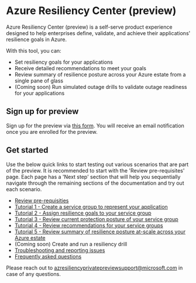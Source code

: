 # Azure Resiliency Center (preview)

Azure Resiliency Center (preview) is a self-serve product experience designed to help enterprises define, validate, and achieve their applications' resilience goals in Azure.

With this tool, you can:

- Set resiliency goals for your applications
- Receive detailed recommendations to meet your goals
- Review summary of resilience posture across your Azure estate from a single pane of glass
- (Coming soon) Run simulated outage drills to validate outage readiness for your applications

## Sign up for preview

Sign up for the preview via [this form](https://forms.office.com/r/hzN515nbM9). You will receive an email notification once you are enrolled for the preview.

## Get started

Use the below quick links to start testing out various scenarios that are part of the preview. It is recommended to start with the 'Review pre-requisites' page. Each page has a 'Next step' section that will help you sequentially navigate through the remaining sections of the documentation and try out each scenario.

- [Review pre-requisities](Prerequisites.md)
- [Tutorial 1 - Create a service group to represent your application](CreateServiceGroup.md)
- [Tutorial 2 - Assign resilience goals to your service group](./Goals%20and%20recommendations/AssignGoals.md)
- [Tutorial 3 - Review current protection posture of your service group](./Goals%20and%20recommendations/ViewResiliencePosture.md)
- [Tutorial 4 - Review recommendations for your service groups](./Goals%20and%20recommendations/Recommendations.md)
- [Tutorial 5 - Review summary of resilience posture at-scale across your Azure estate](./At%20Scale/ResiliencyOverview.md)
- (Coming soon) Create and run a resiliency drill
- [Troubleshooting and reporting issues](./Troubleshooting.md)
- [Frequently asked questions](./FAQ.md)

Please reach out to [azresiliencyprivatepreviewsupport@microsoft.com](mailto:azresiliencyprivatepreviewsupport@microsoft.com) in case of any questions.
